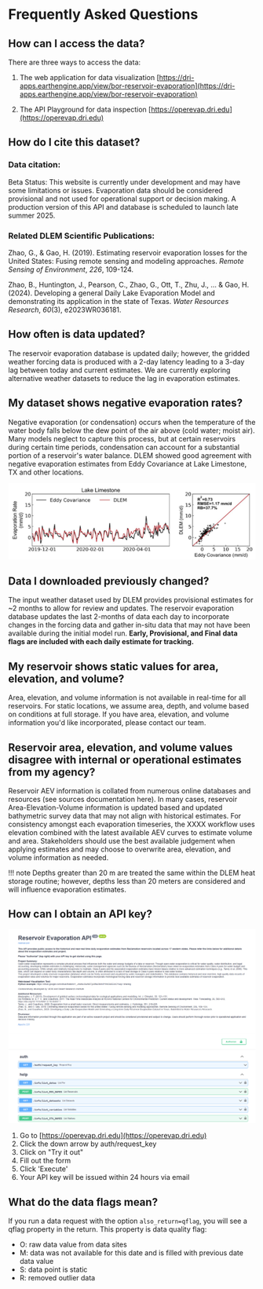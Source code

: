 # Frequently Asked Questions

## How can I access the data?

There are three ways to access the data:

1. The web application for data visualization
   [https://dri-apps.earthengine.app/view/bor-reservoir-evaporation](https://dri-apps.earthengine.app/view/bor-reservoir-evaporation)

2. The API Playground for data inspection
   [https://operevap.dri.edu](https://operevap.dri.edu)


## How do I cite this dataset?

### Data citation:

Beta Status: This website is currently under development and may have some limitations or issues. Evaporation data should be considered provisional and not used for operational support or decision making. A production version of this API and database is scheduled to launch late summer 2025. 

### Related DLEM Scientific Publications:

Zhao, G., & Gao, H. (2019). Estimating reservoir evaporation losses for the United States: Fusing remote sensing and modeling approaches. *Remote Sensing of Environment*, *226*, 109-124.

Zhao, B., Huntington, J., Pearson, C., Zhao, G., Ott, T., Zhu, J., ... & Gao, H. (2024). Developing a general Daily Lake Evaporation Model and demonstrating its application in the state of Texas. *Water Resources Research*, *60*(3), e2023WR036181.

## How often is data updated?

The reservoir evaporation database is updated daily; however, the gridded weather forcing data is produced with a 2-day latency leading to a 3-day lag between today and current estimates. We are currently exploring alternative weather datasets to reduce the lag in evaporation estimates.

## My dataset shows negative evaporation rates?

Negative evaporation (or condensation) occurs when the temperature of the water body falls below the dew point of the air above (cold water; moist air). Many models neglect to capture this process, but at certain reservoirs during certain time periods, condensation can account for a substantial portion of a reservoir's water balance. DLEM showed good agreement with negative evaporation estimates from Eddy Covariance at Lake Limestone, TX and other locations.

<center>

<img src="images/limestone_evap_timeseries.jpg" alt="Image Description"  width="800">

</center>

## Data I downloaded previously changed?

The input weather dataset used by DLEM provides provisional estimates for ~2 months to allow for review and updates. The reservoir evaporation database updates the last 2-months of data each day to incorporate changes in the forcing data and gather in-situ data that may not have been available during the initial model run. **Early, Provisional, and Final** **data flags are included with each daily estimate for tracking.**

## My reservoir shows static values for area, elevation, and volume?

Area, elevation, and volume information is not available in real-time for all reservoirs. For static locations, we assume area, depth, and volume based on conditions at full storage. If you have area, elevation, and volume information you'd like incorporated, please contact our team.

## Reservoir area, elevation, and volume values disagree with internal or operational estimates from my agency?

Reservoir AEV information is collated from numerous online databases and resources (see sources documentation here). In many cases, reservoir Area-Elevation-Volume information is updated based and updated bathymetric survey data that may not align with historical estimates. For consistency amongst each evaporation timeseries, the XXXX workflow uses elevation combined with the latest available AEV curves to estimate volume and area. Stakeholders should use the best available judgement when applying estimates and may choose to overwrite area, elevation, and volume information as needed.

!!! note
    Depths greater than 20 m are treated the same within the DLEM heat storage routine; however, depths less than 20 meters are considered and will influence evaporation estimates.

## How can I obtain an API key?

![image](images/api_page.png)

1. Go to [https://operevap.dri.edu](https://operevap.dri.edu)
2. Click the down arrow by auth/request_key
3. Click on "Try it out"
4. Fill out the form
5. Click 'Execute'
6. Your API key will be issued within 24 hours via email

## What do the data flags mean?

If you run a data request with the option `also_return=qflag`, you will see a qflag property in the return. This property is data quality flag:

- O: raw data value from data sites
- M: data was not available for this date and is filled with previous date data value
- S: data point is static
- R: removed outlier data
